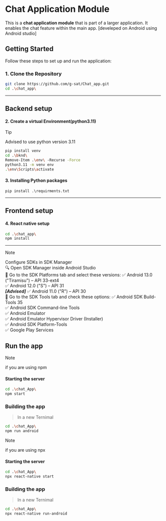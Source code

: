 # Chat Application Module

This is a **chat application module** that is part of a larger application. It enables the chat feature within the main app.
[develeped on Android using Android studio]
## Getting Started

Follow these steps to set up and run the application:

### 1. Clone the Repository
```bash
git clone https://github.com/g-sat/Chat_app.git
cd .\chat_app\
```

---
## Backend setup

#### 2. Create a virtual Environment(python3.11)
>[!tip]
>Advised to use python version 3.11
```bash
pip install venv
cd .\bknd\
Remove-Item .\env\ -Recurse -Force
python3.11 -m venv env
.\env\Scripts\activate
```

#### 3. Installing Python packages
```shell
pip install .\requirments.txt
```

---
## Frontend setup

#### 4. React native setup
```bash
cd .\chat_app\
npm install
```

---
> [!NOTE]
> Configure SDKs in SDK Manager<br/>
> 🔍 Open SDK Manager inside Android Studio<br/>
>  📌 Go to the SDK Platforms tab and select these versions: ✅ Android 13.0 ("Tiramisu") – API 33-ext4<br/>
>    ✅ Android 12.0 ("S") – API 31<br/> ___[Advised]___
>    ✅ Android 11.0 ("R") – API 30<br/>
>  📌 Go to the SDK Tools tab and check these options: ✅ Android SDK Build-Tools 35<br/>
>    ✅ Android SDK Command-line Tools<br/>
>    ✅ Android Emulator<br/>
>    ✅ Android Emulator Hypervisor Driver (Installer)<br/>
>    ✅ Android SDK Platform-Tools<br/>
>    ✅ Google Play Services<br/>

## Run the app

>[!Note]
>if you are using npm
#### Starting the server
```bash
cd .\chat_App\
npm start
```
### Building the app
>In a new Ternimal
```bash
cd .\chat_App\
npm run android 
```

>[!Note]
>if you are using npx
#### Starting the server
```bash
cd .\chat_App\
npx react-native start
```
### Building the app
>In a new Ternimal
```bash
cd .\chat_App\
npx react-native run-android 
```
























